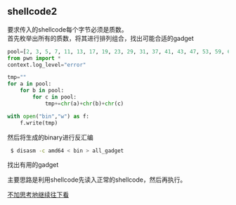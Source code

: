 ## shellcode2
要求传入的shellcode每个字节必须是质数。  
首先枚举出所有的质数，将其进行排列组合，找出可能合适的gadget  

```python
pool=[2, 3, 5, 7, 11, 13, 17, 19, 23, 29, 31, 37, 41, 43, 47, 53, 59, 61, 67, 71, 73, 79, 83, 89, 97, 101, 103, 107, 109, 113, 127, 131, 137, 139, 149, 151, 157, 163, 167, 173, 179, 181, 191, 193, 197, 199, 211, 223, 227, 229, 233, 239, 241, 251]
from pwn import *
context.log_level="error"

tmp=""
for a in pool:
    for b in pool:
        for c in pool:
            tmp+=chr(a)+chr(b)+chr(c)

with open("bin","w") as f:
    f.write(tmp)

```
然后将生成的binary进行反汇编

```bash
 $ disasm -c amd64 < bin > all_gadget
```

找出有用的gadget


主要思路是利用shellcode先读入正常的shellcode，然后再执行。

[不加思考地继续往下看](./dont_read_me.md)